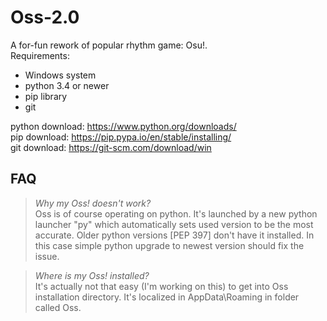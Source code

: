 # Oss-2.0

A for-fun rework of popular rhythm game: Osu!.  
Requirements:  
- Windows system  
- python 3.4 or newer  
- pip library  
- git  

python download: https://www.python.org/downloads/  
pip download:    https://pip.pypa.io/en/stable/installing/  
git download:    https://git-scm.com/download/win  

## FAQ
> *Why my Oss! doesn't work?*  
Oss is of course operating on python. It's launched by a new python
launcher "py" which automatically sets used version to be the most accurate.
Older python versions [PEP 397] don't have it installed. In this case simple
python upgrade to newest version should fix the issue.  
  
> *Where is my Oss! installed?*  
It's actually not that easy (I'm working on this) to get into Oss  
installation directory. It's localized in AppData\Roaming in folder  
called Oss.
